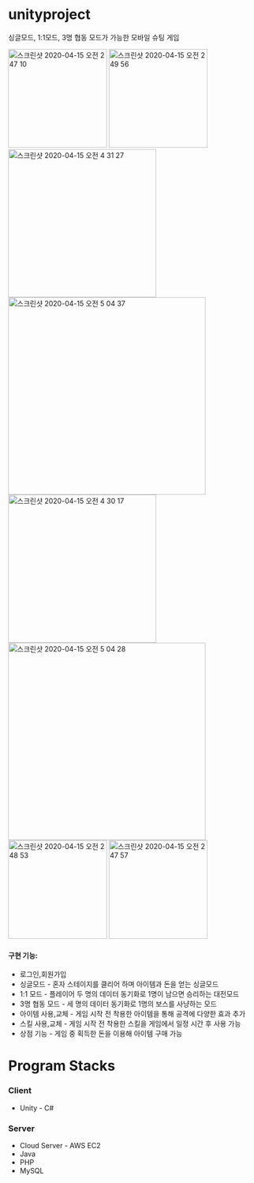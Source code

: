 # unityproject

싱글모드, 1:1모드, 3명 협동 모드가 가능한 모바일 슈팅 게임

<div>
  <img width="200" alt="스크린샷 2020-04-15 오전 2 47 10" src="https://user-images.githubusercontent.com/39517457/79269334-3f1aa280-7ed7-11ea-9ae4-51a3b07d74a8.png">
<img width="200" alt="스크린샷 2020-04-15 오전 2 49 56" src="https://user-images.githubusercontent.com/39517457/79269352-46da4700-7ed7-11ea-932c-3814edb1b3b0.png">
<img width="300" alt="스크린샷 2020-04-15 오전 4 31 27" src="https://user-images.githubusercontent.com/39517457/79269366-4b9efb00-7ed7-11ea-817c-d9b56203cf07.png">
<img width="400" alt="스크린샷 2020-04-15 오전 5 04 37" src="https://user-images.githubusercontent.com/39517457/79269371-4e99eb80-7ed7-11ea-8a42-03dca1999eb7.png">
<img width="300" alt="스크린샷 2020-04-15 오전 4 30 17" src="https://user-images.githubusercontent.com/39517457/79269386-58235380-7ed7-11ea-8e93-4ae4f0e02245.png">
<img width="400" alt="스크린샷 2020-04-15 오전 5 04 28" src="https://user-images.githubusercontent.com/39517457/79269392-5a85ad80-7ed7-11ea-8d62-f3415fb6c173.png">
<img width="200" alt="스크린샷 2020-04-15 오전 2 48 53" src="https://user-images.githubusercontent.com/39517457/79269401-5eb1cb00-7ed7-11ea-8832-b5e9e0087e46.png">
<img width="200" alt="스크린샷 2020-04-15 오전 2 47 57" src="https://user-images.githubusercontent.com/39517457/79269411-61acbb80-7ed7-11ea-90b8-60cd03a0c620.png">

  </div>


#### **구현 기능:** 
* 로그인,회원가입
* 싱글모드 - 혼자 스테이지를 클리어 하며 아이템과 돈을 얻는 싱글모드
* 1:1 모드 - 플레이어 두 명의 데이터 동기화로 1명이 남으면 승리하는 대전모드
* 3명 협동 모드 - 세 명의 데이터 동기화로 1명의 보스를 사냥하는 모드 
* 아이템 사용,교체 - 게임 시작 전 착용한 아이템을 통해 공격에 다양한 효과 추가
* 스킬 사용,교체 - 게임 시작 전 착용한 스킬을 게임에서 일정 시간 후 사용 가능
* 상점 기능 - 게임 중 획득한 돈을 이용해 아이템 구매 가능

# Program Stacks
### **Client**  
* Unity - C#  
  
### **Server**  
* Cloud Server - AWS EC2
* Java
* PHP
* MySQL
